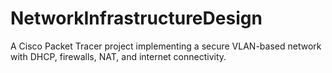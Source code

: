 # NetworkInfrastructureDesign
A Cisco Packet Tracer project implementing a secure VLAN-based network with DHCP, firewalls, NAT, and internet connectivity.
